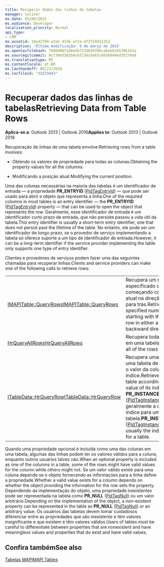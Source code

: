 ```yaml
---
title: Recuperar dados das linhas de tabelas
manager: soliver
ms.date: 03/09/2015
ms.audience: Developer
localization_priority: Normal
api_type:
- COM
ms.assetid: 19a42794-a3a2-4336-af2a-473f24431252
description: 'Última modificação: 9 de março de 2015'
ms.openlocfilehash: 7b8690871dbe5b7234645f00cabab9c65706141e
ms.sourcegitcommit: 0cf39e5382b8c6f236c8a63c6036849ed3527ded
ms.translationtype: MT
ms.contentlocale: pt-BR
ms.lasthandoff: 08/23/2018
ms.locfileid: "22573443"
---
```

# <a name="retrieving-data-from-table-rows"></a><span data-ttu-id="1c8f0-103">Recuperar dados das linhas de tabelas</span><span class="sxs-lookup"><span data-stu-id="1c8f0-103">Retrieving Data from Table Rows</span></span>

  
  
<span data-ttu-id="1c8f0-104">**Aplica-se a**: Outlook 2013 | Outlook 2016</span><span class="sxs-lookup"><span data-stu-id="1c8f0-104">**Applies to**: Outlook 2013 | Outlook 2016</span></span> 
  
<span data-ttu-id="1c8f0-105">Recuperação de linhas de uma tabela envolve:</span><span class="sxs-lookup"><span data-stu-id="1c8f0-105">Retrieving rows from a table involves:</span></span>
  
- <span data-ttu-id="1c8f0-106">Obtendo os valores de propriedade para todas as colunas.</span><span class="sxs-lookup"><span data-stu-id="1c8f0-106">Obtaining the property values for all the columns.</span></span>
    
- <span data-ttu-id="1c8f0-107">Modificando a posição atual.</span><span class="sxs-lookup"><span data-stu-id="1c8f0-107">Modifying the current position.</span></span>
    
<span data-ttu-id="1c8f0-108">Uma das colunas necessárias na maioria das tabelas é um identificador de entrada — a propriedade **PR_ENTRYID** ([PidTagEntryId](pidtagentryid-canonical-property.md)) — que pode ser usado para abrir o objeto que representa a linha.</span><span class="sxs-lookup"><span data-stu-id="1c8f0-108">One of the required columns in most tables is an entry identifier — the **PR_ENTRYID** ([PidTagEntryId](pidtagentryid-canonical-property.md)) property — that can be used to open the object that represents the row.</span></span> <span data-ttu-id="1c8f0-109">Geralmente, esse identificador de entrada é um identificador curto prazo de entrada, que não persiste passou a vida útil da tabela.</span><span class="sxs-lookup"><span data-stu-id="1c8f0-109">This entry identifier is usually a short-term entry identifier, one that does not persist past the lifetime of the table.</span></span> <span data-ttu-id="1c8f0-110">No entanto, ele pode ser um identificador de longo prazo, se o provedor de serviço implementando a tabela só oferece suporte a um tipo de identificador de entrada.</span><span class="sxs-lookup"><span data-stu-id="1c8f0-110">However, it can be a long-term identifier if the service provider implementing the table only supports one type of entry identifier.</span></span>
  
<span data-ttu-id="1c8f0-111">Clientes e provedores de serviços podem fazer uma das seguintes chamadas para recuperar linhas:</span><span class="sxs-lookup"><span data-stu-id="1c8f0-111">Clients and service providers can make one of the following calls to retrieve rows:</span></span>
  
|||
|:-----|:-----|
|[<span data-ttu-id="1c8f0-112">IMAPITable::QueryRows</span><span class="sxs-lookup"><span data-stu-id="1c8f0-112">IMAPITable::QueryRows</span></span>](imapitable-queryrows.md) <br/> |<span data-ttu-id="1c8f0-113">Recupera um número especificado de linhas, começando com a linha atual na direção frente ou para trás.</span><span class="sxs-lookup"><span data-stu-id="1c8f0-113">Retrieves a specified number of rows starting with the current row in either a forward or backward direction.</span></span>  <br/> |
|[<span data-ttu-id="1c8f0-114">HrQueryAllRows</span><span class="sxs-lookup"><span data-stu-id="1c8f0-114">HrQueryAllRows</span></span>](hrqueryallrows.md) <br/> |<span data-ttu-id="1c8f0-115">Recupera todas as linhas em uma tabela.</span><span class="sxs-lookup"><span data-stu-id="1c8f0-115">Retrieves all of the rows in a table.</span></span>  <br/> |
|[<span data-ttu-id="1c8f0-116">ITableData::HrQueryRow</span><span class="sxs-lookup"><span data-stu-id="1c8f0-116">ITableData::HrQueryRow</span></span>](itabledata-hrqueryrow.md) <br/> |<span data-ttu-id="1c8f0-117">Recupera uma linha em uma tabela de acordo com o valor da coluna seu índice.</span><span class="sxs-lookup"><span data-stu-id="1c8f0-117">Retrieves a row in a table according to the value of its index column.</span></span> <span data-ttu-id="1c8f0-118">**PR_INSTANCE_KEY** ([PidTagInstanceKey](pidtaginstancekey-canonical-property.md)) é geralmente a coluna de índice para uma tabela.</span><span class="sxs-lookup"><span data-stu-id="1c8f0-118">**PR_INSTANCE_KEY** ([PidTagInstanceKey](pidtaginstancekey-canonical-property.md)) is usually the index column for a table.</span></span>  <br/> |
   
<span data-ttu-id="1c8f0-119">Quando uma propriedade opcional é incluída como uma das colunas em uma tabela, algumas das linhas podem ter os valores válidos para a coluna, enquanto outros usuários talvez não.</span><span class="sxs-lookup"><span data-stu-id="1c8f0-119">When an optional property is included as one of the columns in a table, some of the rows might have valid values for the column while others might not.</span></span> <span data-ttu-id="1c8f0-120">Se um valor válido existe para uma coluna depende se o objeto fornecendo as informações para a linha define a propriedade.</span><span class="sxs-lookup"><span data-stu-id="1c8f0-120">Whether a valid value exists for a column depends on whether the object providing the information for the row sets the property.</span></span> <span data-ttu-id="1c8f0-121">Dependendo da implementação do objeto, uma propriedade inexistentes pode ser representada na tabela como **PR_NULL** ([PidTagNull](pidtagnull-canonical-property.md)) ou um valor arbitrário.</span><span class="sxs-lookup"><span data-stu-id="1c8f0-121">Depending on the implementation of the object, a non-existent property can be represented in the table as **PR_NULL** ([PidTagNull](pidtagnull-canonical-property.md)) or an arbitrary value.</span></span> <span data-ttu-id="1c8f0-122">Os usuários das tabelas devem tomar cuidadosos diferenciar entre as propriedades que são inexistente e têm valores insignificante e que existem e têm valores válidos.</span><span class="sxs-lookup"><span data-stu-id="1c8f0-122">Users of tables must be careful to differentiate between properties that are nonexistent and have meaningless values and properties that do exist and have valid values.</span></span> 
  
## <a name="see-also"></a><span data-ttu-id="1c8f0-123">Confira também</span><span class="sxs-lookup"><span data-stu-id="1c8f0-123">See also</span></span>



[<span data-ttu-id="1c8f0-124">Tabelas MAPI</span><span class="sxs-lookup"><span data-stu-id="1c8f0-124">MAPI Tables</span></span>](mapi-tables.md)

